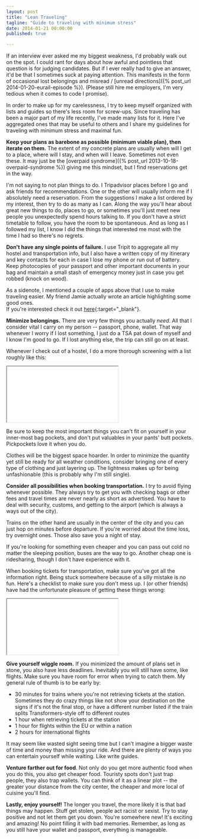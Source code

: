 ```yaml
---
layout: post
title: "Lean Traveling"
tagline: "Guide to traveling with minimum stress"
date: 2014-01-21 00:00:00
published: true

---
```


If an interview ever asked me my biggest weakness, I'd probably walk out on the spot. I could rant for days about how awful and pointless that question is for judging candidates. But if I ever really had to give an answer, it'd be that I sometimes suck at paying attention. This manifests in the form of occasional lost belongings and misread / [unread directions]({% post_url 2014-01-20-eurail-episode %}). (Please still hire me employers, I'm very tedious when it comes to code I promise).

In order to make up for my carelessness, I try to keep myself organized with 
lists and guides so there's less room for screw-ups. Since traveling has been a 
major part of my life recently, I've made many lists for it. Here I've 
aggregated ones that may be useful to others and I share my guidelines for 
traveling with minimum stress and maximal fun.

__Keep your plans as barebone as possible (minimum viable plan), then iterate on 
them.__ The extent of my concrete plans are usually when will I get to a place, 
where will I stay, and when will I leave. Sometimes not even these. It may just 
be the [overpaid syndrome]({% post_url 2013-10-18-overpaid-syndrome %}) giving 
me this mindset, but I find reservations get in the way.

I'm not saying to not plan things to do. I Tripadvisor places before I go and 
ask friends for recommendations. One or the other will usually inform me if I 
absolutely need a reservation. From the suggestions I make a list ordered by my 
interest, then try to do as many as I can. Along the way you'll hear about great 
new things to do, places to go, or sometimes you'll just meet new people you 
unexpectedly spend hours talking to. If you don't have a strict timetable to 
follow, you have the room to be spontaneous. And as long as I followed my list, 
I know I did the things that interested me most with the time I had so there's 
no regrets.

__Don't have any single points of failure.__ I use Tripit to aggregate all my 
hostel and transportation info, but I also have a written copy of my itinerary 
and key contacts for each in case I lose my phone or run out of battery. Keep 
photocopies of your passport and other important documents in your bag and 
maintain a small stash of emergency money just in case you get robbed (knock on 
wood).

As a sidenote, I mentioned a couple of apps above that I use to make traveling 
easier. My friend Jamie actually wrote an article highlighting some good ones.  
If you're interested check it out 
[here](http://jamie-wong.com/2013/11/28/technological-guide-to-eurotripping/){:target="_blank"}.

__Minimize belongings.__ There are very few things you actually _need_. All that 
I consider vital I carry on my person -- passport, phone, wallet. That way 
whenever I worry if I lost something, I just do a TSA pat down of myself and I 
know I'm good to go. If I lost anything else, the trip can still go on at least.

Whenever I check out of a hostel, I do a more thorough screening with a list 
roughly like this:

<iframe class="iframe" id="inventory" src="/travel/inventory.html"></iframe>

Be sure to keep the most important things you can't fit on yourself in your 
inner-most bag pockets, and don't put valuables in your pants' butt pockets. 
Pickpockets love it when you do.

Clothes will be the biggest space hoarder. In order to minimize the quantity yet 
still be ready for all weather conditions, consider bringing one of every type 
of clothing and just layering up. The lightness makes up for being unfashionable 
(this is probably why I'm still single).

__Consider all possibilities when booking transportation.__ I try to avoid 
flying whenever possible. They always try to get you with checking bags or other 
fees and travel times are never nearly as short as advertised. You have to deal 
with security, customs, and getting to the airport (which is always a ways out 
of the city).

Trains on the other hand are usually in the center of the city and you can just 
hop on minutes before departure. If you're worried about the time loss, try 
overnight ones. Those also save you a night of stay.

If you're looking for something even cheaper and you can pass out cold no matter 
the sleeping position, buses are the way to go. Another cheap one is 
ridesharing, though I don't have experience with it.

When booking tickets for transportation, make sure you've got all the 
information right. Being stuck somewhere because of a silly mistake is no fun. 
Here's a checklist to make sure you don't mess up. I (or other friends) have had 
the unfortunate pleasure of getting these things wrong:

<iframe class="iframe" id="tickets" src="/travel/tickets.html"></iframe>

__Give yourself wiggle room.__ If you minimized the amount of plans set in 
stone, you also have less deadlines. Inevitably you will still have some, like 
flights. Make sure you have room for error when trying to catch them. My general 
rule of thumb is to be early by:

- 30 minutes for trains where you're not retrieving tickets at the station. 
Sometimes they do crazy things like not show your destination on the signs if 
it's not the final stop, or have a different number listed if the train splits 
Transformers-style off to different routes
- 1 hour when retrieving tickets at the station
- 1 hour for flights within the EU or within a nation
- 2 hours for international flights

It may seem like wasted sight seeing time but I can't imagine a bigger waste of 
time and money than missing your ride. And there are plenty of ways you can 
entertain yourself while waiting. Like write guides.

__Venture farther out for food__. Not only do you get more authentic food when 
you do this, you also get cheaper food. Touristy spots don't just trap people, 
they also trap wallets. You can think of it as a linear plot -- the greater your 
distance from the city center, the cheaper and more local of cuisine you'll 
find.

__Lastly, enjoy yourself!__ The longer you travel, the more likely it is that 
bad things may happen. Stuff get stolen, people act racist or sexist. Try to 
stay positive and not let them get you down. You're somewhere new! It's exciting 
and amazing! No point filling it with bad memories. Remember, as long as you 
still have your wallet and passport, everything is manageable.

<script>
  function resizeIframe(height, id) {
    document.getElementById(id).style.height = parseInt(height, 10) + "px";
  }
</script>
